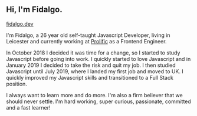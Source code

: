 ## Hi, I'm Fidalgo.

[fidalgo.dev](https://fidalgo.dev/)

I&#39;m Fidalgo, a 26 year old self-taught Javascript Developer, living in Leicester and currently working at [Prolific](https://prolific.co/) as a Frontend Engineer.

 In October 2018 I decided it was time for a change, so I started to
          study Javascript before going into work. I quickly started to love
          Javascript and in January 2019 I decided to take the risk and quit my
          job. I then studied Javascript until July 2019, where I landed my
          first job and moved to UK. I quickly improved my Javascript skills
          and transitioned to a Full Stack position.

I always want to learn more and do more. I'm also a firm believer that we should never settle. I'm hard working, super curious, passionate, committed and a fast learner!
